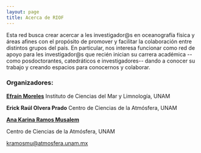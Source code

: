 ```yaml
---
layout: page
title: Acerca de RIOF
---
```


Esta red busca crear acercar a les investigador@s en oceanografía 
física y áreas afines con el propósito de promover y facilitar la colaboración 
entre distintos grupos del país. En particular, nos interesa funcionar como red de apoyo 
para les investigador@s que recién inician su carrera académica --como posdoctorantes, 
catedráticos e investigadores-- dando a conocer su trabajo y creando espacios para conocernos y colaborar.


 
### Organizadores:

[**Efraín Moreles**](https://www.icmyl.unam.mx/es/quienes_somos/personal_academico/moreles-vazquez-luis-efrain)  Instituto de Ciencias del Mar y Limnología, UNAM

**Erick Raúl Olvera Prado**   Centro de Ciencias de la Atmósfera, UNAM

[**Ana Karina Ramos Musalem**](https://anakarinarm.github.io)   

Centro de Ciencias de la Atmósfera, UNAM

kramosmu@atmosfera.unam.mx
